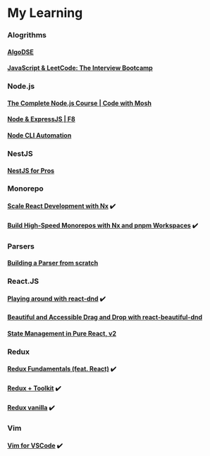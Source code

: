 # My Learning

### Alogrithms
#### [AlgoDSE](https://github.com/DungGramer/learning/tree/AlgoDSE)
#### [JavaScript & LeetCode: The Interview Bootcamp](https://github.com/DungGramer/learning/tree/LeetCode_JS)

### Node.js
#### [The Complete Node.js Course | Code with Mosh](https://github.com/DungGramer/learning/tree/learn-node/code-with-mosh)
#### [Node & ExpressJS | F8](https://github.com/DungGramer/learning/tree/learn-node/f8)
#### [Node CLI Automation](https://github.com/DungGramer/learning/tree/node-cli-automation)

### NestJS
#### [NestJS for Pros](https://github.com/DungGramer/learning/tree/nestjs-for-pros)

### Monorepo
#### [Scale React Development with Nx](https://github.com/DungGramer/learning/tree/monorepo/scale-react-development-with-nx) ✔️
#### [Build High-Speed Monorepos with Nx and pnpm Workspaces](https://github.com/DungGramer/learning/tree/monorepo/build-high-speed-monorepos-with-nx-and-pnpm-workspaces) ✔️

### Parsers
#### [Building a Parser from scratch](https://github.com/DungGramer/learning/tree/Building_a_Parser_from_scratch)

### React.JS
#### [Playing around with react-dnd](https://github.com/DungGramer/learning/tree/react.js/playing-around-with-react-dnd) ✔️

#### [Beautiful and Accessible Drag and Drop with react-beautiful-dnd](https://github.com/DungGramer/learning/tree/react.js/beautiful-and-accessible-drag-and-drop-with-react-beautiful-dnd)

#### [State Management in Pure React, v2](https://github.com/DungGramer/learning/tree/State_Management_in_Pure_React)  

### Redux
#### [Redux Fundamentals (feat. React)](https://github.com/DungGramer/learning/tree/redux_fundamentals) ✔️
#### [Redux + Toolkit](https://github.com/DungGramer/learning/tree/learn-redux/todo-app-redux) ✔️
#### [Redux vanilla](https://github.com/DungGramer/learning/tree/learn-redux/redux-pure-js) ✔️


### Vim
#### [Vim for VSCode](https://github.com/DungGramer/learning/tree/vim_for_vscode) ✔️

